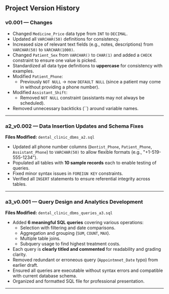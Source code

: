 ## Project Version History

### v0.001 — Changes
- Changed `Medicine_Price` data type from `INT` to `DECIMAL`.
- Updated all `VARCHAR(50)` definitions for consistency.
- Increased size of relevant text fields (e.g., notes, descriptions) from `VARCHAR(50)` to `VARCHAR(1000)`.
- Changed `Patient_Sex` from `VARCHAR()` to `CHAR(1)` and added a `CHECK` constraint to ensure one value is picked.
- Standardized all data type definitions to **uppercase** for consistency with examples.
- Modified `Patient_Phone`:  
  - Previously `NOT NULL` → now `DEFAULT NULL` (since a patient may come in without providing a phone number).
- Modified `Assistant_Shift`:  
  - Removed `NOT NULL` constraint (assistants may not always be scheduled).
- Removed unnecessary backticks (\`\`) around variable names.

---

### a2_v0.002 — Data Insertion Updates and Schema Fixes
**Files Modified:** `dental_clinic_dbms_a2.sql`
- Updated all phone number columns (`Dentist_Phone`, `Patient_Phone`, `Assistant_Phone`) to `VARCHAR(50)` to allow flexible formats (e.g., "+1-519-555-1234").
- Populated all tables with **10 sample records** each to enable testing of queries.
- Fixed minor syntax issues in `FOREIGN KEY` constraints.
- Verified all `INSERT` statements to ensure referential integrity across tables.

---

### a3_v0.001 — Query Design and Analytics Development
**Files Modified:** `dental_clinic_dbms_queries_a3.sql`
- Added **6 meaningful SQL queries** covering various operations:
  - Selection with filtering and date comparisons.
  - Aggregation and grouping (`SUM`, `COUNT`, `MAX`).
  - Multiple table joins.
  - Subquery usage to find highest treatment costs.
- Each query is **clearly titled and commented** for readability and grading clarity.
- Removed redundant or erroneous query (`Appointmnet_Date` typo) from earlier draft.
- Ensured all queries are executable without syntax errors and compatible with current database schema.
- Organized and formatted SQL file for professional presentation.

---
